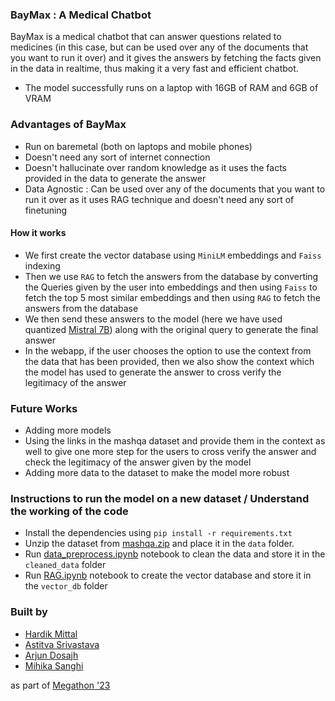 ### BayMax : A Medical Chatbot
BayMax is a medical chatbot that can answer questions related to medicines (in this case, but can be used over any of the documents that you want to run it over) and it gives the answers by fetching the facts given in the data in realtime, thus making it a very fast and efficient chatbot.

* The model successfully runs on a laptop with 16GB of RAM and 6GB of VRAM

### Advantages of BayMax
* Run on baremetal (both on laptops and mobile phones)
* Doesn't need any sort of internet connection
* Doesn't hallucinate over random knowledge as it uses the facts provided in the data to generate the answer
* Data Agnostic : Can be used over any of the documents that you want to run it over as it uses RAG technique and doesn't need any sort of finetuning

#### How it works
* We first create the vector database using `MiniLM` embeddings and `Faiss` indexing
* Then we use `RAG` to fetch the answers from the database by converting the Queries given by the user into embeddings and then using `Faiss` to fetch the top 5 most similar embeddings and then using `RAG` to fetch the answers from the database
* We then send these answers to the model (here we have used quantized [Mistral 7B](https://huggingface.co/TheBloke/Mistral-7B-Instruct-v0.1-GPTQ))  along with the original query to generate the final answer
* In the webapp, if the user chooses the option to use the context from the data that has been provided, then we also show the context which the model has used to generate the answer to cross verify the legitimacy of the answer


### Future Works
* Adding more models
* Using the links in the mashqa dataset and provide them in the context as well to give one more step for the users to cross verify the answer and check the legitimacy of the answer given by the model
* Adding more data to the dataset to make the model more robust


### Instructions to run the model on a new dataset / Understand the working of the code

* Install the dependencies using `pip install -r requirements.txt`
* Unzip the dataset from [mashqa.zip](./Dataset/mashqa.zip) and place it in the `data` folder.
* Run [data_preprocess.ipynb](./data_preprocess.ipynb) notebook to clean the data and store it in the `cleaned_data` folder
* Run [RAG.ipynb](./RAG.ipynb) notebook to create the vector database and store it in the `vector_db` folder
### Built by
* [Hardik Mittal](https://github.com/mhardik003)
* [Astitva Srivastava](https://github.com/AstitvaSri)
* [Arjun Dosajh](https://github.com/arjundosajh)
* [Mihika Sanghi](https://github.com/mihikasanghi)

as part of [Megathon '23](https://megathon.in/)
